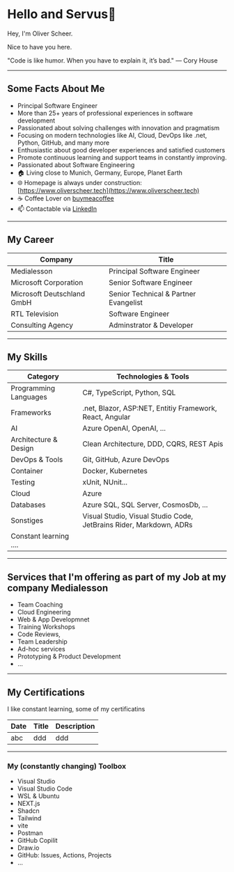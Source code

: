 # Hello and Servus👋

Hey, I'm Oliver Scheer.

Nice to have you here.

"Code is like humor. When you have to explain it, it’s bad." — Cory House

---

## Some Facts About Me

- Principal Software Engineer
- More than 25+ years of professional experiences in software development
- Passionated about solving challenges with innovation and pragmatism
- Focusing on modern technologies like AI, Cloud, DevOps like .net, Python, GitHub, and many more
- Enthusiastic about good developer experiences and satisfied customers
- Promote continuous learning and support teams in constantly improving.
- Passionated about Software Engineering
- 🏠 Living close to Munich, Germany, Europe, Planet Earth
- 🌐 Homepage is always under construction: [https://www.oliverscheer.tech](https://www.oliverscheer.tech)
- ☕ Coffee Lover on [buymeacoffee](https://www.buymeacoffee.com/oliverscheer)
- 📫 Contactable via [LinkedIn](https://www.linkedin.com/in/scheeroliver/)

---

## My Career

| Company                    | Title                                 |
| -------------------------- | ------------------------------------- |
| Medialesson                | Principal Software Engineer           |
| Microsoft Corporation      | Senior Software Engineer              |
| Microsoft Deutschland GmbH | Senior Technical & Partner Evangelist |
| RTL Television             | Software Engineer                     |
| Consulting Agency          | Adminstrator & Developer              |

---

## My Skills

| **Category**           | **Technologies & Tools**                                           |
| ---------------------- | ------------------------------------------------------------------ |
| Programming Languages  | C#, TypeScript, Python, SQL                                        |
| Frameworks             | .net, Blazor, ASP:NET, Entitiy Framework, React, Angular           |
| AI                     | Azure OpenAI, OpenAI, ...                                          |
| Architecture & Design  | Clean Architecture, DDD, CQRS, REST Apis                           |
| DevOps & Tools         | Git, GitHub, Azure DevOps                                          |
| Container              | Docker, Kubernetes                                                 |
| Testing                | xUnit, NUnit...                                                    |
| Cloud                  | Azure                                                              |
| Databases              | Azure SQL, SQL Server, CosmosDb, ...                               |
| Sonstiges              | Visual Studio, Visual Studio Code, JetBrains Rider, Markdown, ADRs |
| Constant learning .... |                                                                    |

---

## Services that I'm offering as part of my Job at my company Medialesson

- Team Coaching
- Cloud Engineering
- Web & App Developmnet
- Training Workshops
- Code Reviews,
- Team Leadership
- Ad-hoc services
- Prototyping & Product Development
- ...

---

## My Certifications

I like constant learning, some of my certificatins

| Date | Title | Description |
| ---- | ----- | ----------- |
| abc  | ddd   | ddd         |

---

### My (constantly changing) Toolbox

- Visual Studio
- Visual Studio Code
- WSL & Ubuntu
- NEXT.js
- Shadcn
- Tailwind
- vite
- Postman
- GitHub Copilit
- Draw.io
- GitHub: Issues, Actions, Projects
- ...
